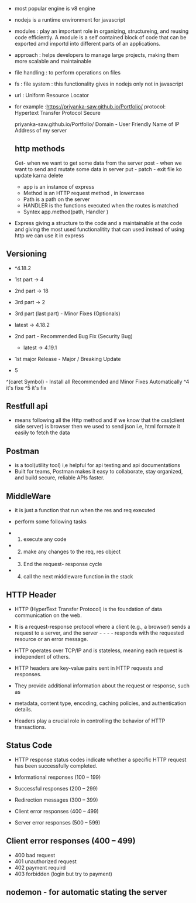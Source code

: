- most popular engine is v8 engine
- nodejs is a runtime environment for javascript

- modules : play an important role in organizing, structureing, and reusing code efficiently. A module is a self contained block of code that can be exported amd importd into different parts of an applications.

- approach : helps developers to manage large projects, making them more scalable and maintainable

- file handling : to perform operations on files

- fs : file system : this functionality gives in nodejs only not in javascript

- url : Uniform Resource Locator
- for example :https://priyanka-saw.github.io/Portfolio/
  protocol:
  Hypertext
  Transfer
  Protocol
  Secure

  priyanka-saw.github.io/Portfolio/
  Domain - User Friendly Name of IP Address of my server

  ## http methods
    Get- when we want to get some data from the server
    post - when we want to send and mutate some data in server
    put - 
    patch - exit file ko update karna 
    delete

    <!-- Express is a framework -->

  - app is an instance of express
  - Method is an HTTP request method , in lowercase
  - Path is a path on the server
  - HANDLER is the functions executed when the routes is matched
  - Syntex app.method(path, Handler )

- Express giving a structure to the code and a maintainable at the code and giving the most used functionalitity that can used
  instead of using http we can use it in express

## Versioning
- ^4.18.2
- 1st part -> 4
- 2nd part -> 18
- 3rd part -> 2

- 3rd part (last part) - Minor Fixes (Optionals)
- latest -> 4.18.2

- 2nd part - Recommended Bug Fix (Security Bug)

  - latest -> 4.19.1

- 1st major Release - Major / Breaking Update
- 5

^(caret Symbol) - Install all Recommended and Minor Fixes Automatically
^4 it's fixe
^5 it's fix

## Restfull api 

- means following all the Http method and if we know that the css(client side server) is browser then we used to send json i.e, html formate it easily to fetch the data

## Postman
- is a tool(utility tool) i,e helpful for api testing and api documentations
- Built for teams, Postman makes it easy to collaborate, stay organized, and build secure, reliable APIs faster.

## MiddleWare
- it is just a function that run when the res and req executed

- perform some following tasks
- 1. execute any code
- 2. make any changes to the req, res object
- 3. End the request- response cycle
- 4. call the next middleware function in the stack

## HTTP Header
- HTTP (HyperText Transfer Protocol) is the foundation of data communication on the web. 
- It is a request-response protocol where a client (e.g., a browser) sends a request to a server, and the server - - - - responds with the requested resource or an error message. 
- HTTP operates over TCP/IP and is stateless, meaning each request is independent of others.

- HTTP headers are key-value pairs sent in HTTP requests and responses. 
- They provide additional information about the request or response, such as
- metadata, content type, encoding, caching policies, and authentication details. 
- Headers play a crucial role in controlling the behavior of HTTP transactions.


## Status Code

- HTTP response status codes indicate whether a specific HTTP request has been successfully completed.

- Informational responses (100 – 199)
- Successful responses (200 – 299)
- Redirection messages (300 – 399)
- Client error responses (400 – 499)
- Server error responses (500 – 599)

## Client error responses (400 – 499)

- 400 bad request
- 401 unauthorized request
- 402 payment requird
- 403 forbidden (login but try to payment)

## nodemon - for automatic stating the server
